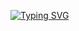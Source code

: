 [![Typing SVG](https://readme-typing-svg.demolab.com?font=Fira+Code&pause=1000&width=435&lines=CURRENTLY+COOKING+UP+A+HASHTABLE;NEED+HELP+FOR+MY+MAJOR+WORK;JUST+A+AVERAGE+SE+STUDENT)](https://git.io/typing-svg)

